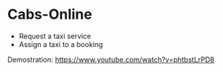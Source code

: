 # Cabs-Online

- Request a taxi service
- Assign a taxi to a booking

Demostration: https://www.youtube.com/watch?v=phtbstLrPD8

